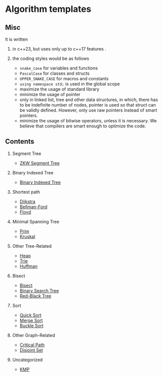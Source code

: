 # Algorithm templates

## Misc

It is written

1. in c++23, but uses only up to c++17 features .
2. the coding styles would be as follows

    - `snake_case` for variables and functions
    - `PascalCase` for classes and structs
    - `UPPER_SNAKE_CASE` for macros and constants
    - `using namespace std;` is used in the global scope
    - maximize the usage of standard library
    - minimize the usage of pointer
    - only in linked list, tree and other data structures, in which, there has to be indefinite number of nodes, pointer is used so that struct can be validly defined. However, only use raw pointers instead of smart pointers.
    - minimize the usage of bitwise operators, unless it is necessary. We believe that compilers are smart enough to optimize the code.

## Contents

1. Segment Tree

    - [ZKW Segment Tree](./segment_tree/zkw_segment_tree.cxx)

2. Binary Indexed Tree

    - [Binary Indexed Tree](./binary_indexed_tree/binary_indexed_tree.cxx)

3. Shortest path

    - [Dijkstra](./graph/shortest_path/dijkstra.cxx)
    - [Bellman-Ford](./graph/shortest_path/bellman_ford.cxx)
    - [Floyd](./graph/shortest_path/floyd.cxx)

4. Minimal Spanning Tree

    - [Prim](./graph/minimal_spanning_tree/prim.cxx)
    - [Kruskal](./graph/minimal_spanning_tree/kruskal.cxx)

5. Other Tree-Related

    - [Heap](./tree/heap.cxx)
    - [Trie](./tree/trie.cxx)
    - [Huffman](./tree/huffman.cxx)

6. Bisect

    - [Bisect](./bisect/bisect.cxx)
    - [Binary Search Tree](./bisect/binary_search_tree.cxx)
    - [Red-Black Tree](./bisect/rb_tree.cxx)

7. Sort

    - [Quick Sort](./sort/quick_sort.cxx)
    - [Merge Sort](./sort/merge_sort.cxx)
    - [Buckle Sort](./sort/buckle_sort.cxx)

8. Other Graph-Related

    - [Critical Path](./graph/critical_path.cxx)
    - [Disjoint Set](./graph/disjoint_set.cxx)

9. Uncategorized

    - [KMP](./misc/kmp.cxx)
